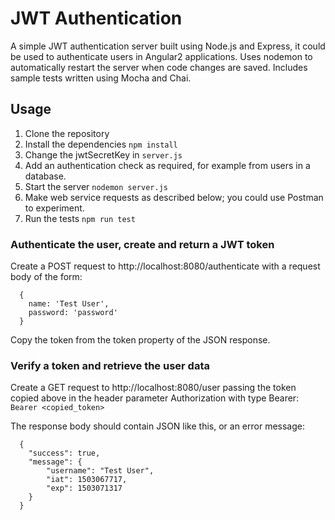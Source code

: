 # JWT Authentication

A simple JWT authentication server built using Node.js and Express, it could be used to authenticate users in Angular2 applications.
Uses nodemon to automatically restart the server when code changes are saved.
Includes sample tests written using Mocha and Chai.

## Usage

1. Clone the repository
2. Install the dependencies `npm install`
3. Change the jwtSecretKey in `server.js`
4. Add an authentication check as required, for example from users in a database.
5. Start the server `nodemon server.js`
6. Make web service requests as described below; you could use Postman to experiment.
5. Run the tests `npm run test`

### Authenticate the user, create and return a JWT token

Create a POST request to http://localhost:8080/authenticate with a request body of the form:

```
  {
    name: 'Test User',
    password: 'password'
  }
```

Copy the token from the token property of the JSON response.

### Verify a token and retrieve the user data

Create a GET request to http://localhost:8080/user passing the token copied above in the header parameter Authorization with type Bearer: ```Bearer <copied_token>```

The response body should contain JSON like this, or an error message:

```
  {
    "success": true,
    "message": {
        "username": "Test User",
        "iat": 1503067717,
        "exp": 1503071317
    }
  }
```

